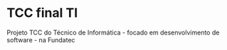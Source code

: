 # TCC final TI
Projeto TCC do Técnico de Informática - focado em desenvolvimento de software - na Fundatec
